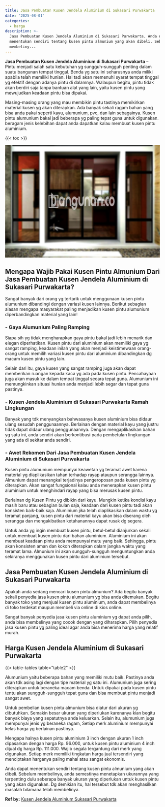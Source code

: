 ```yaml
---
title: Jasa Pembuatan Kusen Jendela Aluminium di Sukasari Purwakarta
date: '2025-08-01'
categories:
  - harga
description: >-
  Jasa Pembuatan Kusen Jendela Aluminium di Sukasari Purwakarta. Anda dapat
  menentukan sendiri tentang kusen pintu almunium yang akan dibeli. Sebelum
  membeliny...
---
```


**Jasa Pembuatan Kusen Jendela Aluminium di Sukasari Purwakarta** – Pintu menjadi salah satu kebutuhan yg sungguh-sungguh penting dalam suatu bangunan tempat tinggal. Benda yg satu ini seharusnya anda miliki apabila telah memiliki hunian. Hal tadi akan memenuhi syarat tempat tinggal yg efektif dengan adanya pintu di dalamnya. Walaupun begitu, pintu tidak akan berdiri saja tanpa bantuan alat yang lain, yaitu kusen pintu yang mewujudkan keadaan pintu bisa dipakai.

Masing-masing orang yang mau membikin pintu tastinya memikirkan material kusen yg akan diterapkan. Ada banyak sekali ragam bahan yang bisa anda pakai seperti kayu, alumunium, pvc, dan lain sebagainya. Kusen pintu alumunium bakal jadi beberapa yg paling tepat guna untuk digunakan. beragam jenis kelebihan dapat anda dapatkan kalau membuat kusen pintu aluminium.

{{< toc >}}

![Jasa Pembuatan Kusen Jendela Aluminium di Sukasari Purwakarta](/images/harga-kusen-jendela-alumunium-32.png)

## Mengapa Wajib Pakai Kusen Pintu Almunium Dari Jasa Pembuatan Kusen Jendela Aluminium di Sukasari Purwakarta?

Sangat banyak dari orang yg tertarik untuk menggunaan kusen pintu alumunium dibandingi dengan variasi kusen lainnya. Berikut sebagian alasan mengapa masyarakat paling menjadikan kusen pintu alumunium diperbandingkan material yang lain!

### \- Gaya Alumunium Paling Ramping

Siapa sih yg tidak mengharapkan gaya pintu bakal jadi lebih menarik dan elegan diperhatikan. Kusen pintu dari aluminium akan memiliki gaya yg sangat ramping, keadaan inilah yang akan menjadi keistimewaan orang-orang untuk memilih variasi kusen pintu dari aluminium dibandingkan dg macam kusen pintu yang lain.

Selain dari itu, gaya kusen yang sangat ramping juga akan dapat memberikan ruangan kepada kaca yg ada pada kusen pintu. Pencahayaan juga akan masuk ke dalam tempat tinggal secara tepat guna. Alumunium ini memungkinkan situasi hunian anda menjadi lebih segar dan tepat guna pastinya.

### \- Kusen Jendela Aluminium di Sukasari Purwakarta Ramah Lingkungan

Banyak yang tdk menyangkan bahwasanya kusen aluminium bisa didaur ulang sesudah penggunaannya. Berlainan dengan material kayu yang justru tidak dapat didaur ulang penggunaannya. Dengan mengaplikasikan bahan yg satu ini, anda sendiri akan berkontibusi pada pembetulan lingkungan yang ada di sekitar anda sendiri.

### \- Awet Rekomen Dari Jasa Pembuatan Kusen Jendela Aluminium di Sukasari Purwakarta

Kusen pintu alumunium mempunyai keawetan yg teramat awet karena material yg diaplikasikan tahan terhadap rayap ataupun serangga lainnya. Almunium dapat menangkal terjadinya pengeroposan pada kusen pintu yg diterapkan. Akan sangat fungsional kalau anda menerapkan kusen pintu aluminium untuk menghindari rayap yang bisa merusak kusen pintu.

Berlainan dg Kusen Pintu yg dibikin dari kayu. Mungkin ketika kondisi kayu masih baru atau sebagian bulan saja, keadaan dari kusen pintu tadi akan konsisten baik-baik saja. Aluminium jika telah diaplikasikan dalam waktu yg teramat panjang, kusen pintu dari material kayu akan bisa diserang oleh serangga dan mengakibatkan ketahanannya dapat rusak dg segera.

Untuk anda yg ingin membuat kusen pintu, betul-betul dianjurkan sekali untuk membuat kusen pintu dari bahan aluminium. Aluminium ini akan membuat keadaan pintu anda mempunyai mutu yang baik. Sehingga, pintu akan konsisten aman dan kokoh diterapkan dalam jangka waktu yang teramat lama. Almunium ini akan sungguh-sungguh menguntungkan anda sekiranya menggunakan kusen pintu dari aluminium tersebut.

## Jasa Pembuatan Kusen Jendela Aluminium di Sukasari Purwakarta

Apakah anda sedang mencari kusen pintu almunium? Ada begitu banyak sekali penyedia jasa kusen pintu alumunium yg bisa anda ditemukan. Begitu banyak toko yang menjual kusen pintu aluminium, anda dapat membelinya di toko terdekat maupun membeli via online di kios online.

Sangat banyak penyedia jasa kusen pintu aluminium yg dapat anda pilih, anda bisa membelinya yang cocok dengan yang diharapkan. Pilih penyedia jasa kusen pintu yg paling ideal agar anda bisa menerima harga yang relatif murah.

## Harga Kusen Jendela Aluminium di Sukasari Purwakarta

{{< table-tables table="table2" >}}

Alumunium yaitu beberapa bahan yang memiliki mutu baik. Pastinya anda akan tdk asing lagi dengan tipe material yg satu ini. Alumunium juga sering diterapkan untuk beraneka macam benda. Untuk dipakai pada kusen pintu tentu akan sungguh-sungguh tepat guna dan bisa membuat pintu menjadi sangat awet.

Untuk pembelian kusen pintu almunium bisa diatur dari ukuran yg dibutuhkan. Semakin besar ukuran yang diperlukan karenanya kian begitu banyak biaya yang sepatutnya anda keluarkan. Selain itu, alumunium juga mempunyai jenis yg beraneka ragam, Setiap merk aluminium mempunyai kelas harga yg berlainan pastinya.

Mengapa halnya kusen pintu aluminium 3 inch dengan ukuran 1 inch dipasarkan dengan harga Rp. 96.000, untuk kusen pintu aluminium 4 inch dijual dg harga Rp. 111.000. Wajib segala tergantung dari merk yang digunakan. Setiap merk memiliki tingkatan harga jual tersendiri yang menciptakan harganya paling mahal atau sangat ekonomis.

Anda dapat menentukan sendiri tentang kusen pintu almunium yang akan dibeli. Sebelum membelinya, anda semestinya menetapkan ukurannya yang terpenting dulu seberapa banyak ukuran yang diperlukan untuk kusen pintu yang akan digunakan. Dg demikian itu, hal tersebut tdk akan menghasilkan masalah bilamana telah membelinya.

**Ref by:** [Kusen Jendela Aluminium Sukasari Purwakarta](https://id.wikipedia.org/wiki/Kusen)
